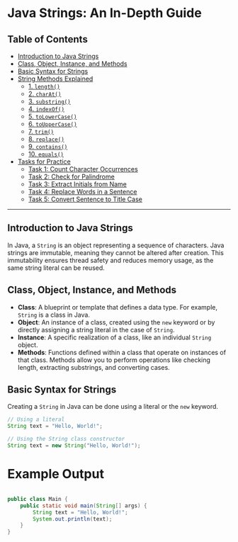 # Java Strings: An In-Depth Guide

## Table of Contents
- [Introduction to Java Strings](#introduction-to-java-strings)
- [Class, Object, Instance, and Methods](#class-object-instance-and-methods)
- [Basic Syntax for Strings](#basic-syntax-for-strings)
- [String Methods Explained](#string-methods-explained)
  - [1. `length()`](#1-length)
  - [2. `charAt()`](#2-charat)
  - [3. `substring()`](#3-substring)
  - [4. `indexOf()`](#4-indexof)
  - [5. `toLowerCase()`](#5-tolowercase)
  - [6. `toUpperCase()`](#6-touppercase)
  - [7. `trim()`](#7-trim)
  - [8. `replace()`](#8-replace)
  - [9. `contains()`](#9-contains)
  - [10. `equals()`](#10-equals)
- [Tasks for Practice](#tasks-for-practice)
  - [Task 1: Count Character Occurrences](#task-1-count-character-occurrences)
  - [Task 2: Check for Palindrome](#task-2-check-for-palindrome)
  - [Task 3: Extract Initials from Name](#task-3-extract-initials-from-name)
  - [Task 4: Replace Words in a Sentence](#task-4-replace-words-in-a-sentence)
  - [Task 5: Convert Sentence to Title Case](#task-5-convert-sentence-to-title-case)

---

## Introduction to Java Strings

In Java, a `String` is an object representing a sequence of characters. Java strings are immutable, meaning they cannot be altered after creation. This immutability ensures thread safety and reduces memory usage, as the same string literal can be reused.

## Class, Object, Instance, and Methods

- **Class**: A blueprint or template that defines a data type. For example, `String` is a class in Java.
- **Object**: An instance of a class, created using the `new` keyword or by directly assigning a string literal in the case of `String`.
- **Instance**: A specific realization of a class, like an individual `String` object.
- **Methods**: Functions defined within a class that operate on instances of that class. Methods allow you to perform operations like checking length, extracting substrings, and converting cases.

## Basic Syntax for Strings

Creating a `String` in Java can be done using a literal or the `new` keyword.

```java
// Using a literal
String text = "Hello, World!";

// Using the String class constructor
String text = new String("Hello, World!");

```
# Example Output
```java

public class Main {
    public static void main(String[] args) {
        String text = "Hello, World!";
        System.out.println(text);
    }
}
```
